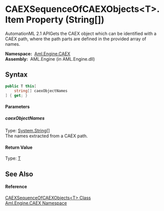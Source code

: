 CAEXSequenceOfCAEXObjects&lt;T>.Item Property (String[])
========================================================
AutomationML 2.1 APIGets the CAEX object which can be identified with a CAEX path, where the path parts are defined in the provided array of names.

  **Namespace:**  [Aml.Engine.CAEX][1]  
  **Assembly:**  AML.Engine (in AML.Engine.dll)

Syntax
------

```csharp
public T this[
	string[] caexObjectNames
] { get; }
```

#### Parameters

##### *caexObjectNames*
Type: [System.String][2][]  
The names extracted from a CAEX path.

#### Return Value
Type: [T][3]  


See Also
--------

#### Reference
[CAEXSequenceOfCAEXObjects&lt;T> Class][3]  
[Aml.Engine.CAEX Namespace][1]  

[1]: ../README.md
[2]: https://docs.microsoft.com/dotnet/api/system.string
[3]: README.md
[4]: https://www.automationml.org
[5]: ../../icons/logoShade.png